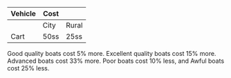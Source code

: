 | Vehicle | Cost |       |
| ------- | ---- | ----- |
|         | City | Rural |
| Cart    | 50ss | 25ss  |
Good quality boats cost 5% more. Excellent quality boats cost 15% more. Advanced boats cost 33% more. Poor boats cost 10% less, and Awful boats cost 25% less.